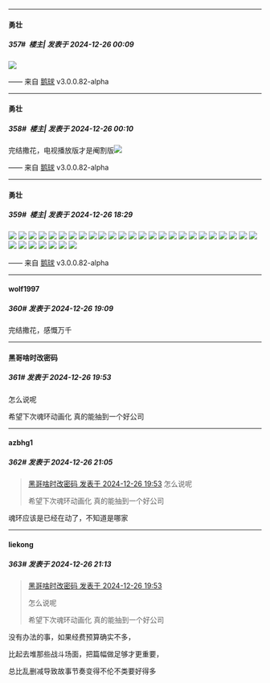 ﻿
*****

####  勇壮  
##### 357#         楼主| 发表于 2024-12-26 00:09

<img src="https://p.sda1.dev/21/db68b3e8ab86d889df8b4f1e2962e915/image.png" referrerpolicy="no-referrer">

—— 来自 [鹅球](https://www.pgyer.com/xfPejhuq) v3.0.0.82-alpha

*****

####  勇壮  
##### 358#         楼主| 发表于 2024-12-26 00:10

完结撒花，电视播放版才是阉割版<img src="https://static.saraba1st.com/image/smiley/face2017/067.png" referrerpolicy="no-referrer">

—— 来自 [鹅球](https://www.pgyer.com/xfPejhuq) v3.0.0.82-alpha


*****

####  勇壮  
##### 359#         楼主| 发表于 2024-12-26 18:29

<img src="https://p.sda1.dev/21/47494d114213cfbdee9343354e98563f/F3KIk-hbMAALcpY.jpg" referrerpolicy="no-referrer">
<img src="https://p.sda1.dev/21/ff06f5c31e4f80eaae9d1f8d124fd377/image.png" referrerpolicy="no-referrer">
<img src="https://p.sda1.dev/21/ff014fca3c41dd235024d0b3a89f781c/GHbqtvJawAAYXAf.jpg" referrerpolicy="no-referrer">
<img src="https://p.sda1.dev/21/bc6217b62e6f96eea6b5d4cd3f6c771c/GH_uElqbUAAyCI8.jpg" referrerpolicy="no-referrer">
<img src="https://p.sda1.dev/21/fc4eb85fc2fd4c3fd703e563886f3113/GIjrwmnacAABaT5.jpg" referrerpolicy="no-referrer">
<img src="https://p.sda1.dev/21/69f3d73454385ad1d50c4c8d811b83b8/GJH0SBEacAAoDk6.jpg" referrerpolicy="no-referrer">
<img src="https://p.sda1.dev/21/2815c478d22d382cc43281901e465750/GJr3EwSbQAAIp9h.jpg" referrerpolicy="no-referrer">
<img src="https://p.sda1.dev/21/aec0344f113bc13a7479d454601af6ec/GKP6EvtbcAA2-I4.jpg" referrerpolicy="no-referrer">
<img src="https://p.sda1.dev/21/7a378dbd360e071f7f082b6fc6141d15/GSqmVODb0AE96fQ.jpg" referrerpolicy="no-referrer">
<img src="https://p.sda1.dev/21/6ee8cb2766b0d2b934062ace99f16289/image.png" referrerpolicy="no-referrer">
<img src="https://p.sda1.dev/21/8d295272fe274536ca80f766706c6aba/GTQitsVaYAQcz3R.jpg" referrerpolicy="no-referrer">
<img src="https://p.sda1.dev/21/43cf76e174b2897e256f96c529d69660/image.png" referrerpolicy="no-referrer">
<img src="https://p.sda1.dev/21/e5f775512a587e86a8d460f35066aa4d/image.png" referrerpolicy="no-referrer">
<img src="https://p.sda1.dev/21/86cbaf81eea59fcdedd956c7a09c278e/image.png" referrerpolicy="no-referrer">
<img src="https://p.sda1.dev/21/8b2fd3c2e5f36efb9d1c468c3cd049eb/image.png" referrerpolicy="no-referrer">
<img src="https://p.sda1.dev/21/1b25c59f89327e6c5afbcd1ff58835e9/image.png" referrerpolicy="no-referrer">
<img src="https://p.sda1.dev/21/e7d1e490a338d7e108fefeae10c7a8e2/image.png" referrerpolicy="no-referrer">
<img src="https://p.sda1.dev/21/4542afc21a8ddffb1477218cae07fe35/image.png" referrerpolicy="no-referrer">
<img src="https://p.sda1.dev/21/3663ca57b096faa5c9ea8db1a480ec00/image.png" referrerpolicy="no-referrer">
<img src="https://p.sda1.dev/21/dc456231d9b2bd99843bc81ceb7b4392/image.png" referrerpolicy="no-referrer">
<img src="https://p.sda1.dev/21/e40bdb7fa85d2f772176a713da8f9e66/image.png" referrerpolicy="no-referrer">
<img src="https://p.sda1.dev/21/57dea66108e11a407fab72fe9ca993d1/image.png" referrerpolicy="no-referrer">
<img src="https://p.sda1.dev/21/fafa927d13d2cc9e655c52b9a4baf58f/image.png" referrerpolicy="no-referrer">
<img src="https://p.sda1.dev/21/9f4c03e53055285570517eca3cd35555/image.png" referrerpolicy="no-referrer">
<img src="https://p.sda1.dev/21/308d8852285cce9445b6d2e5af7490a9/image.png" referrerpolicy="no-referrer">
<img src="https://p.sda1.dev/21/e48168574351a6257901cc09706fb3da/image.png" referrerpolicy="no-referrer">
<img src="https://p.sda1.dev/21/5c3104eb87ac2089f1faa7143b82005f/image.png" referrerpolicy="no-referrer">
<img src="https://p.sda1.dev/21/daaa197af35ec69ca8757ebd8dc60109/image.png" referrerpolicy="no-referrer">
<img src="https://p.sda1.dev/21/bc89950e30e691e881c67732937130be/image.png" referrerpolicy="no-referrer">
<img src="https://p.sda1.dev/21/03c9c9a33f19bcb35a4514ce882b4980/image.png" referrerpolicy="no-referrer">
<img src="https://p.sda1.dev/21/5aaf5ca87194f69a39ed5a904851a1e0/image.png" referrerpolicy="no-referrer">
<img src="https://p.sda1.dev/21/5f17d942cfc0192fb3886a4c6ad6b2a6/image.png" referrerpolicy="no-referrer">

—— 来自 [鹅球](https://www.pgyer.com/xfPejhuq) v3.0.0.82-alpha


*****

####  wolf1997  
##### 360#       发表于 2024-12-26 19:09

完结撒花，感慨万千


*****

####  黑哥啥时改密码  
##### 361#       发表于 2024-12-26 19:53

怎么说呢

希望下次魂环动画化 真的能抽到一个好公司


*****

####  azbhg1  
##### 362#       发表于 2024-12-26 21:05

<blockquote><a href="httphttps://bbs.saraba1st.com/2b/forum.php?mod=redirect&amp;goto=findpost&amp;pid=67025900&amp;ptid=2144088" target="_blank">黑哥啥时改密码 发表于 2024-12-26 19:53</a>
怎么说呢

希望下次魂环动画化 真的能抽到一个好公司</blockquote>
魂环应该是已经在动了，不知道是哪家


*****

####  liekong  
##### 363#       发表于 2024-12-26 21:13

<blockquote><a href="httphttps://bbs.saraba1st.com/2b/forum.php?mod=redirect&amp;goto=findpost&amp;pid=67025900&amp;ptid=2144088" target="_blank">黑哥啥时改密码 发表于 2024-12-26 19:53</a>

怎么说呢

希望下次魂环动画化 真的能抽到一个好公司</blockquote>
没有办法的事，如果经费预算确实不多，

比起去堆那些战斗场面，把篇幅做足够才更重要，

总比乱删减导致故事节奏变得不伦不类要好得多

